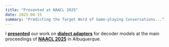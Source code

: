 ```yaml
---
title: "Presented at NAACL 2025"
date: 2025-04-15
summary: "Predicting the Target Word of Game-playing Conversations..."
---
```

I <a href='https://us06web.zoom.us/rec/play/RM3KsHN7LHfPrTBB7FLVHKTpJeMz2Am5fkaiqOI34xXjbq6WQqXKZSUfN2sdaLNwHJ0JAe4jBwWSA6Vf.ttPs3-dzZRVKY4IN?accessLevel=meeting&canPlayFromShare=true&from=share_recording_detail&continueMode=true&componentName=rec-play&originRequestUrl=https%3A%2F%2Fus06web.zoom.us%2Frec%2Fshare%2FGN1R4pJU4E33Oi7a8K-gIfIAeDrVPsaE0gNyWoSFoMVQ9r-MnZL4jLwnz96Jiowp.erLpRF3aDo6kdqPY' class='link'>**presented**</a> our work on <a href='https://aclanthology.org/2025.naacl-short.2/' class='link'>**dialect adapters**</a> for decoder models at the main proceedings of <a href='https://2025.naacl.org' class='link'>**NAACL 2025**</a> in Albuquerque.
